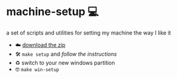 # machine-setup 💻

a set of scripts and utilities for setting my machine the way I like it

- ☁️ [download the zip](https://github.com/daniellacosse/machine-setup/archive/master.zip)
- 🛠 `make setup` and _follow the instructions_
- ♻️ switch to your new windows partition
- 🤓 `make win-setup`